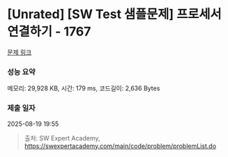 # [Unrated] [SW Test 샘플문제] 프로세서 연결하기 - 1767 

[문제 링크](https://swexpertacademy.com/main/code/problem/problemDetail.do?contestProbId=AV4suNtaXFEDFAUf) 

### 성능 요약

메모리: 29,928 KB, 시간: 179 ms, 코드길이: 2,636 Bytes

### 제출 일자

2025-08-19 19:55



> 출처: SW Expert Academy, https://swexpertacademy.com/main/code/problem/problemList.do